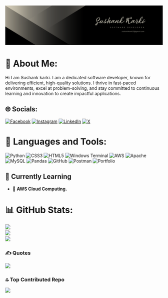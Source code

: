 ![logo](https://github.com/Sushankkarki1/Sushankkarki1/blob/main/Sushank%20karki%20Banner.png)

# 💫 About Me:
Hi I am Sushank karki. I am a dedicated software developer, known for delivering efficient, high-quality solutions. I thrive in fast-paced environments, excel at problem-solving, and stay committed to continuous learning and innovation to create impactful applications.


## 🌐 Socials:
[![Facebook](https://img.shields.io/badge/Facebook-%231877F2.svg?logo=Facebook&logoColor=white)](https://facebook.com/profile.php?id=100075498776312) [![Instagram](https://img.shields.io/badge/Instagram-%23E4405F.svg?logo=Instagram&logoColor=white)](https://instagram.com/sushank_krab) [![LinkedIn](https://img.shields.io/badge/LinkedIn-%230077B5.svg?logo=linkedin&logoColor=white)](https://linkedin.com/in/sushankkarki) [![X](https://img.shields.io/badge/X-black.svg?logo=X&logoColor=white)](https://x.com/KarkiSushank) 

# 🔧 Languages and Tools:
![Python](https://img.shields.io/badge/python-3670A0?style=for-the-badge&logo=python&logoColor=ffdd54) ![CSS3](https://img.shields.io/badge/css3-%231572B6.svg?style=for-the-badge&logo=css3&logoColor=white) ![HTML5](https://img.shields.io/badge/html5-%23E34F26.svg?style=for-the-badge&logo=html5&logoColor=white) ![Windows Terminal](https://img.shields.io/badge/Windows%20Terminal-%234D4D4D.svg?style=for-the-badge&logo=windows-terminal&logoColor=white) ![AWS](https://img.shields.io/badge/AWS-%23FF9900.svg?style=for-the-badge&logo=amazon-aws&logoColor=white) ![Apache](https://img.shields.io/badge/apache-%23D42029.svg?style=for-the-badge&logo=apache&logoColor=white) ![MySQL](https://img.shields.io/badge/mysql-4479A1.svg?style=for-the-badge&logo=mysql&logoColor=white) ![Pandas](https://img.shields.io/badge/pandas-%23150458.svg?style=for-the-badge&logo=pandas&logoColor=white) ![GitHub](https://img.shields.io/badge/github-%23121011.svg?style=for-the-badge&logo=github&logoColor=white) ![Postman](https://img.shields.io/badge/Postman-FF6C37?style=for-the-badge&logo=postman&logoColor=white) ![Portfolio](https://img.shields.io/badge/Portfolio-%23000000.svg?style=for-the-badge&logo=firefox&logoColor=#FF7139)

## 🌱 Currently Learning
- 🚀 **AWS Cloud Computing.**

# 📊 GitHub Stats:
![](https://github-readme-stats.vercel.app/api?username=Sushankkarki1&theme=aura&hide_border=false&include_all_commits=true&count_private=true)<br/>
![](https://github-readme-streak-stats.herokuapp.com/?user=Sushankkarki1&theme=aura&hide_border=false)<br/>
![](https://github-readme-stats.vercel.app/api/top-langs/?username=Sushankkarki1&theme=aura&hide_border=false&include_all_commits=true&count_private=true&layout=compact)

### ✍️ Quotes
![](https://quotes-github-readme.vercel.app/api?type=horizontal&theme=radical)

### 🔝 Top Contributed Repo
![](https://github-contributor-stats.vercel.app/api?username=Sushankkarki1&limit=5&theme=tokyonight&combine_all_yearly_contributions=true)


